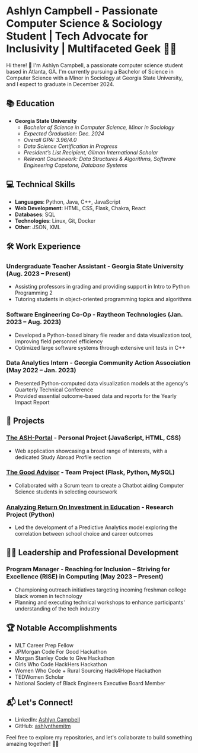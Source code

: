 # Ashlyn Campbell - Passionate Computer Science & Sociology Student | Tech Advocate for Inclusivity | Multifaceted Geek 👩‍💻

Hi there! 👋 I'm Ashlyn Campbell, a passionate computer science student based in Atlanta, GA. I'm currently pursuing a Bachelor of Science in Computer Science with a Minor in Sociology at Georgia State University, and I expect to graduate in December 2024.

## 📚 Education

- **Georgia State University**
  - *Bachelor of Science in Computer Science, Minor in Sociology*
  - *Expected Graduation: Dec. 2024*
  - *Overall GPA: 3.96/4.0*
  - *Data Science Certification in Progress*
  - *President’s List Recipient, Gilman International Scholar*
  - *Relevant Coursework: Data Structures & Algorithms, Software Engineering Capstone, Database Systems*

## 💻 Technical Skills

- **Languages**: Python, Java, C++, JavaScript
- **Web Development**: HTML, CSS, Flask, Chakra, React
- **Databases**: SQL
- **Technologies**: Linux, Git, Docker
- **Other**: JSON, XML

## 🛠️ Work Experience

### Undergraduate Teacher Assistant - Georgia State University (Aug. 2023 – Present)
- Assisting professors in grading and providing support in Intro to Python Programming 2
- Tutoring students in object-oriented programming topics and algorithms

### Software Engineering Co-Op - Raytheon Technologies (Jan. 2023 – Aug. 2023)
- Developed a Python-based binary file reader and data visualization tool, improving field personnel efficiency
- Optimized large software systems through extensive unit tests in C++

### Data Analytics Intern - Georgia Community Action Association (May 2022 – Jan. 2023)
- Presented Python-computed data visualization models at the agency's Quarterly Technical Conference
- Provided essential outcome-based data and reports for the Yearly Impact Report

## 🚀 Projects

### [The ASH-Portal](https://ashlynthemitm.github.io/) - Personal Project (JavaScript, HTML, CSS)
- Web application showcasing a broad range of interests, with a dedicated Study Abroad Profile section

### [The Good Advisor](https://github.com/ashlynthemitm/The-Good-Advisor) - Team Project (Flask, Python, MySQL)
- Collaborated with a Scrum team to create a Chatbot aiding Computer Science students in selecting coursework

### [Analyzing Return On Investment in Education](https://github.com/ashlynthemitm/DS-Model) - Research Project (Python)
- Led the development of a Predictive Analytics model exploring the correlation between school choice and career outcomes

## 👩‍💼 Leadership and Professional Development

### Program Manager - Reaching for Inclusion – Striving for Excellence (RISE) in Computing (May 2023 – Present)
- Championing outreach initiatives targeting incoming freshman college black women in technology
- Planning and executing technical workshops to enhance participants' understanding of the tech industry

## 🏆 Notable Accomplishments

- MLT Career Prep Fellow
- JPMorgan Code For Good Hackathon 
- Morgan Stanley Code to Give Hackathon 
- Girls Who Code HackHers Hackathon
- Women Who Code + Rural Sourcing Hack4Hope Hackathon
- TEDWomen Scholar
- National Society of Black Engineers Executive Board Member

## 📬 Let's Connect!

- LinkedIn: [Ashlyn Campbell](https://www.linkedin.com/in/ashlyncampbell3/)
- GitHub: [ashlynthemitm](https://github.com/ashlynthemitm)

Feel free to explore my repositories, and let's collaborate to build something amazing together! 🚀✨
<!---
ashlynthemitm/ashlynthemitm is a ✨ special ✨ repository because its `README.md` (this file) appears on your GitHub profile.
You can click the Preview link to take a look at your changes.
--->
